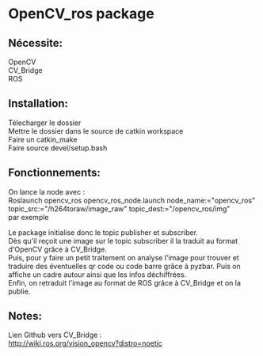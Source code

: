 # OpenCV_ros package

## Nécessite:

OpenCV  
CV_Bridge  
ROS

## Installation:

Télecharger le dossier  
Mettre le dossier dans le source de catkin workspace  
Faire un catkin_make  
Faire source devel/setup.bash

## Fonctionnements:

On lance la node avec :  
Roslaunch opencv_ros opencv_ros_node.launch node_name:="opencv_ros" topic_src:="/h264toraw/image_raw" topic_dest:="/opencv_ros/img"  
par exemple  

Le package initialise donc le topic publisher et subscriber.  
Dès qu'il reçoit une image sur le topic subscriber il la traduit au format d'OpenCV grâce à CV_Bridge.  
Puis, pour y faire un petit traitement on analyse l'image pour trouver et traduire des éventuelles qr code ou code barre grâce à pyzbar. Puis on affiche un cadre autour ainsi que les infos déchiffrées.  
Enfin, on retraduit l'image au format de ROS grâce à CV_Bridge et on la publie.

## Notes:

Lien Github vers CV_Bridge :  
http://wiki.ros.org/vision_opencv?distro=noetic

